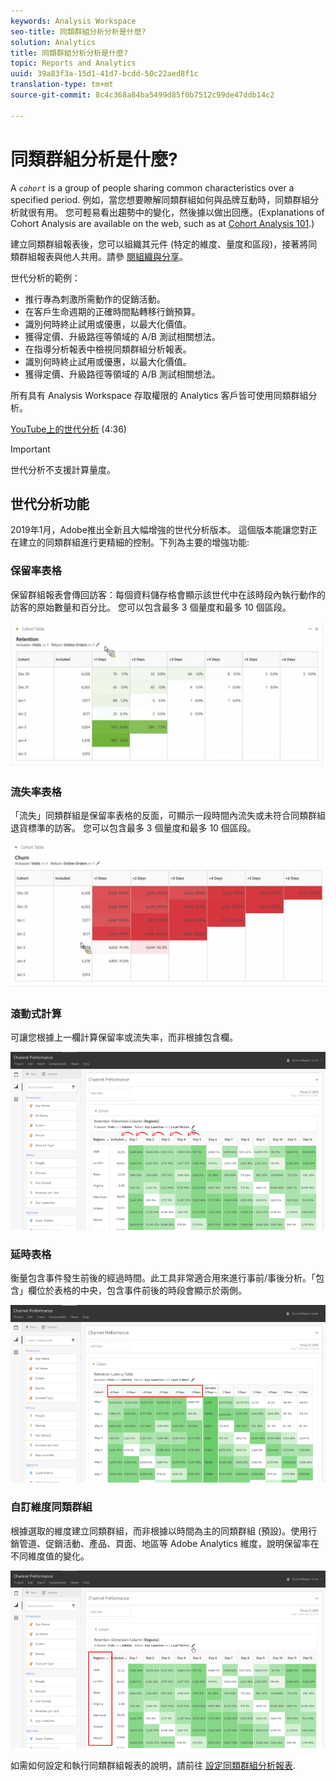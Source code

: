 ```yaml
---
keywords: Analysis Workspace
seo-title: 同類群組分析分析是什麼?
solution: Analytics
title: 同類群組分析分析是什麼?
topic: Reports and Analytics
uuid: 39a83f3a-15d1-41d7-bcdd-50c22aed8f1c
translation-type: tm+mt
source-git-commit: 8c4c368a84ba5499d85f0b7512c99de47ddb14c2

---
```



# 同類群組分析是什麼?

A *`cohort`* is a group of people sharing common characteristics over a specified period. 例如，當您想要瞭解同類群組如何與品牌互動時，同類群組分析就很有用。 您可輕易看出趨勢中的變化，然後據以做出回應。(Explanations of Cohort Analysis are available on the web, such as at [Cohort Analysis 101](https://en.wikipedia.org/wiki/Cohort_analysis).)

建立同類群組報表後，您可以組織其元件 (特定的維度、量度和區段)，接著將同類群組報表與他人共用。請參 [閱組織與分享](/help/analyze/analysis-workspace/curate-share/curate.md)。

世代分析的範例：

* 推行專為刺激所需動作的促銷活動。
* 在客戶生命週期的正確時間點轉移行銷預算。
* 識別何時終止試用或優惠，以最大化價值。
* 獲得定價、升級路徑等領域的 A/B 測試相關想法。
* 在指導分析報表中檢視同類群組分析報表。
* 識別何時終止試用或優惠，以最大化價值。
* 獲得定價、升級路徑等領域的 A/B 測試相關想法。

所有具有 Analysis Workspace 存取權限的 Analytics 客戶皆可使用同類群組分析。

[YouTube上的世代分析](https://www.youtube.com/watch?v=kqOIYrvV-co&index=45&list=PL2tCx83mn7GuNnQdYGOtlyCu0V5mEZ8sS) (4:36)

>[!IMPORTANT]
>
>世代分析不支援計算量度。

## 世代分析功能

2019年1月，Adobe推出全新且大幅增強的世代分析版本。 這個版本能讓您對正在建立的同類群組進行更精細的控制。下列為主要的增強功能:

### 保留率表格

保留群組報表會傳回訪客：每個資料儲存格會顯示該世代中在該時段內執行動作的訪客的原始數量和百分比。 您可以包含最多 3 個量度和最多 10 個區段。

![](assets/retention-report.png)

### 流失率表格

「流失」同類群組是保留率表格的反面，可顯示一段時間內流失或未符合同類群組退貨標準的訪客。 您可以包含最多 3 個量度和最多 10 個區段。

![](assets/churn-report.png)

### 滾動式計算

可讓您根據上一欄計算保留率或流失率，而非根據包含欄。

![](assets/cohort-rolling-calculation.png)

### 延時表格

衡量包含事件發生前後的經過時間。此工具非常適合用來進行事前/事後分析。「包含」欄位於表格的中央，包含事件前後的時段會顯示於兩側。

![](assets/cohort-latency.png)

### 自訂維度同類群組

根據選取的維度建立同類群組，而非根據以時間為主的同類群組 (預設)。使用行銷管道、促銷活動、產品、頁面、地區等 Adobe Analytics 維度，說明保留率在不同維度值的變化。

![](assets/cohort-customizable-cohort-row.png)

如需如何設定和執行同類群組報表的說明，請前往 [設定同類群組分析報表](/help/analyze/analysis-workspace/visualizations/cohort-table/t-cohort.md).


